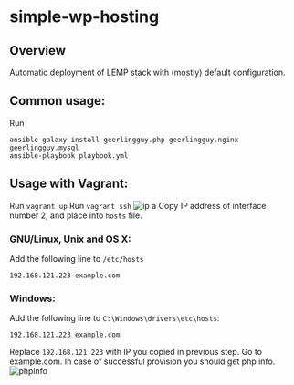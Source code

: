 # simple-wp-hosting

## Overview
Automatic deployment of LEMP stack with (mostly) default configuration.

## Common usage:
Run
```
ansible-galaxy install geerlingguy.php geerlingguy.nginx geerlingguy.mysql
ansible-playbook playbook.yml
```
## Usage with Vagrant: 
Run `vagrant up`
Run `vagrant ssh`
![ip a](https://khomutsky.com/files/images/vagrant_ip.png "Interfaces")
Copy IP address of interface number 2, and place into `hosts` file.
### GNU/Linux, Unix and OS X:

Add the following line to `/etc/hosts`

`192.168.121.223 example.com`

### Windows:
Add the following line to `C:\Windows\drivers\etc\hosts`:

`192.168.121.223 example.com`

Replace `192.168.121.223` with IP you copied in previous step.
Go to example.com. In case of successful provision you should get php info.
![phpinfo](https://khomutsky.com/files/images/phpinfo.png "PHPInfo")

